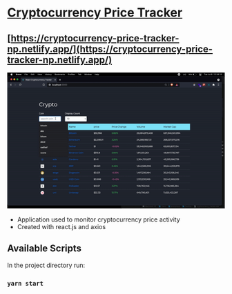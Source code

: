 # [Cryptocurrency Price Tracker](https://cryptocurrency-price-tracker-np.netlify.app/)

## [https://cryptocurrency-price-tracker-np.netlify.app/](https://cryptocurrency-price-tracker-np.netlify.app/)

![cryptocurrency_tracker](assets/cryptocurrency_tracker.gif)

- Application used to monitor cryptocurrency price activity
- Created with react.js and axios

## Available Scripts

In the project directory run:

### `yarn start`

